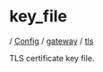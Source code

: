 # key_file

/ [Config](../../../index.md) / [gateway](../../index.md) / [tls](../index.md) 

TLS certificate key file.

